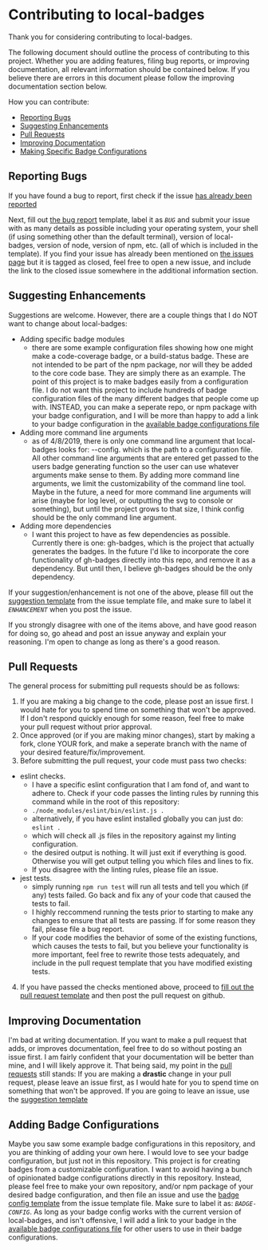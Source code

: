 # Contributing to local-badges

Thank you for considering contributing to local-badges.

The following document should outline the process of contributing to this project. Whether you are adding features, filing bug reports, or improving documentation, all relevant information should be contained below. If you believe there are errors in this document please follow the improving documentation section below.

How you can contribute:
  * [Reporting Bugs](#reporting-bugs)
  * [Suggesting Enhancements](#suggesting-enhancements)
  * [Pull Requests](#pull-requests)
  * [Improving Documentation](#improving-documentation)
  * [Making Specific Badge Configurations](#adding-badge-configurations)


## Reporting Bugs

If you have found a bug to report, first check if the issue [has already been reported](https://github.com/nikita-skobov/local-badges/issues)

Next, fill out [the bug report](ISSUE_TEMPLATE.md) template, label it as *`BUG`* and submit your issue with as many details as possible including your operating system, your shell (if using something other than the default terminal), version of local-badges, version of node, version of npm, etc. (all of which is included in the template). If you find your issue has already been mentioned on [the issues page](https://github.com/nikita-skobov/local-badges/issues) but it is tagged as closed, feel free to open a new issue, and include the link to the closed issue somewhere in the additional information section.

## Suggesting Enhancements

Suggestions are welcome. However, there are a couple things that I do NOT want to change about local-badges:

* Adding specific badge modules
  * there are some example configuration files showing how one might make a code-coverage badge, or a build-status badge. These are not intended to be part of the npm package, nor will they be added to the core code base. They are simply there as an example. The point of this project is to make badges easily from a configuration file. I do not want this project to include hundreds of badge configuration files of the many different badges that people come up with. INSTEAD, you can make a seperate repo, or npm package with your badge configuration, and I will be more than happy to add a link to your badge configuration in the [available badge configurations file](BADGE_CONFIGURATIONS.md)
* Adding more command line arguments
  * as of 4/8/2019, there is only one command line argument that local-badges looks for: --config. which is the path to a configuration file. All other command line arguments that are entered get passed to the users badge generating function so the user can use whatever arguments make sense to them. By adding more command line arguments, we limit the customizability of the command line tool. Maybe in the future, a need for more command line arguments will arise (maybe for log level, or outputting the svg to console or something), but until the project grows to that size, I think config should be the only command line argument.
* Adding more dependencies
  * I want this project to have as few dependencies as possible. Currently there is one: gh-badges, which is the project that actually generates the badges. In the future I'd like to incorporate the core functionality of gh-badges directly into this repo, and remove it as a dependency. But until then, I believe gh-badges should be the only dependency.

If your suggestion/enhancement is not one of the above, please fill out the [suggestion template](ISSUE_TEMPLATE.md) from the issue template file, and make sure to label it *`ENHANCEMENT`* when you post the issue.

If you strongly disagree with one of the items above, and have good reason for doing so, go ahead and post an issue anyway and explain your reasoning. I'm open to change as long as there's a good reason.


## Pull Requests

The general process for submitting pull requests should be as follows:

1. If you are making a big change to the code, please post an issue first. I would hate for you to spend time on something that won't be approved. If I don't respond quickly enough for some reason, feel free to make your pull request without prior approval.
2. Once approved (or if you are making minor changes), start by making a fork, clone YOUR fork, and make a seperate branch with the name of your desired feature/fix/improvement.
3. Before submitting the pull request, your code must pass two checks:
  - eslint checks.
    - I have a specific eslint configuration that I am fond of, and want to adhere to. Check if your code passes the linting rules by running this command while in the root of this repository:
    - `./node_modules/eslint/bin/eslint.js .`
    - alternatively, if you have eslint installed globally you can just do: `eslint .`
    - which will check all .js files in the repository against my linting configuration.
    - the desired output is nothing. It will just exit if everything is good. Otherwise you will get output telling you which files and lines to fix.
    - If you disagree with the linting rules, please file an issue.
  - jest tests.
    - simply running `npm run test` will run all tests and tell you which (if any) tests failed. Go back and fix any of your code that caused the tests to fail.
    - I highly reccommend running the tests prior to starting to make any changes to ensure that all tests are passing. If for some reason they fail, please file a bug report.
    - If your code modifies the behavior of some of the existing functions, which causes the tests to fail, but you believe your functionality is more important, feel free to rewrite those tests adequately, and include in the pull request template that you have modified existing tests.
4. If you have passed the checks mentioned above, proceed to [fill out the pull request template](PULL_REQUEST_TEMPLATE.md) and then post the pull request on github.


## Improving Documentation

I'm bad at writing documentation. If you want to make a pull request that adds, or improves documentation, feel free to do so without posting an issue first. I am fairly confident that your documentation will be better than mine, and I will likely approve it. That being said, my point in the [pull requests](#pull-requests) still stands: If you are making a **drastic** change in your pull request, please leave an issue first, as I would hate for you to spend time on something that won't be approved. If you are going to leave an issue, use the [suggestion template](ISSUE_TEMPLATE.md)


## Adding Badge Configurations

Maybe you saw some example badge configurations in this repository, and you are thinking of adding your own here. I would love to see your badge configuration, but just not in this repository. This project is for creating badges from a customizable configuration. I want to avoid having a bunch of opinionated badge configurations directly in this repository. Instead, please feel free to make your own repository, and/or npm package of your desired badge configuration, and then file an issue and use the [badge config template](ISSUE_TEMPLATE.md) from the issue template file. Make sure to label it as: *`BADGE-CONFIG`*. As long as your badge config works with the current version of local-badges, and isn't offensive, I will add a link to your badge in the [available badge configurations file](BADGE_CONFIGURATIONS.md) for other users to use in their badge configurations.
